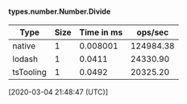 #### types.number.Number.Divide

| Type | Size       | Time in ms | ops/sec |
|------|------------|------------|---------|
| native | 1 | 0.008001 | 124984.38 |
| lodash | 1 | 0.0411 | 24330.90 |
| tsTooling | 1 | 0.0492 | 20325.20 |

[2020-03-04 21:48:47 (UTC)]
